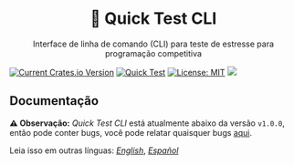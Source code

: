 <h1 align="center">🧰 Quick Test CLI</h1>

<p align="center">Interface de linha de comando (CLI) para teste de estresse para programação competitiva</p>

[![Current Crates.io Version](https://img.shields.io/crates/v/quicktest.svg)](https://crates.io/crates/quicktest) [![Quick Test](https://circleci.com/gh/LuisMBaezCo/quicktest.svg?style=shield)](https://app.circleci.com/pipelines/github/LuisMBaezCo/quicktest) [![License: MIT](https://img.shields.io/badge/License-MIT-blue.svg)](https://opensource.org/licenses/MIT) [![](https://img.shields.io/crates/d/quicktest)](https://crates.io/crates/quicktest)

## Documentação

**⚠️ Observação:** _Quick Test CLI_ está atualmente abaixo da versão `v1.0.0`, então pode conter bugs, você pode relatar quaisquer bugs [aqui](https://github.com/LuisMBaezCo/quicktest/issues).

Leia isso em outras línguas: [_English_](./../README.md), [_Español_](README.es-ES.md) 